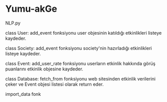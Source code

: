 # Yumu-akGe

NLP.py

class User:
  add_event fonksiyonu user objesinin katıldığı etkinlikleri listeye kaydeder.

class Society:
  add_event fonksiyonu society'nin hazırladığı etkinlikleri listeye kaydeder.

class Event:
  add_user_rate fonksiyonu userların etkinlik hakkında görüş puanlarını etkinlik objesine kaydeder.

class Database:
  fetch_from fonksiyonu web sitesinden etkinlik verilerini çeker ve Event objesi listesi olarak return eder.
  
  import_data fonk
